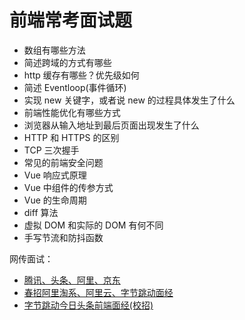 # 前端常考面试题

- 数组有哪些方法
- 简述跨域的方式有哪些
- http 缓存有哪些？优先级如何
- 简述 Eventloop(事件循环)
- 实现 new 关键字，或者说 new 的过程具体发生了什么
- 前端性能优化有哪些方式
- 浏览器从输入地址到最后页面出现发生了什么
- HTTP 和 HTTPS 的区别
- TCP 三次握手
- 常见的前端安全问题
- Vue 响应式原理
- Vue 中组件的传参方式
- Vue 的生命周期
- diff 算法
- 虚拟 DOM 和实际的 DOM 有何不同
- 手写节流和防抖函数

网传面试：

- [腾讯、头条、阿里、京东](https://mp.weixin.qq.com/s/Fguh5oG_3Ei4MhNAyij-8Q)
- [春招阿里淘系、阿里云、字节跳动面经](https://juejin.im/post/5e7d4e8b6fb9a03c6422f112?from=groupmessage&isappinstalled=0)
- [字节跳动今日头条前端面经(校招)](https://juejin.im/post/5e6a14b1f265da572978a1d3)
